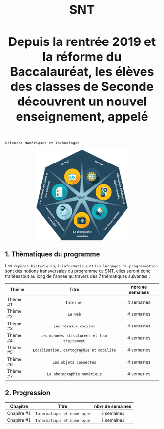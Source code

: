 

<h1 align="center" style="font-size:40px"> SNT </h1> 
<h4 align="center" style="font-size:40px"> Depuis la rentrée 2019 et la réforme du Baccalauréat, les élèves des classes de Seconde découvrent un nouvel enseignement, appelé   </h4> 

 `Sciences Numériques et Technologie`        


<p align="center"> 
<img src="https://github.com/AlgoMaths/SNT/blob/main/SNT_logo.png" alt="SNT" width="300"> 
</p>

## **1. Thèmatiques du programme**

Les `repères historiques`, `l'informatique` et `les langages de programmation` sont des notions transversales du programme de SNT, elles seront donc traitées tout au long de l'année au travers des 7 thématiques suivantes :

| Thème | Titre | nbre de semaines |
| ------------- |:-------------:| :-----: |
| Thème #1 | `Internet` | 4 semaines |
| Thème #2 | `Le web` | 4 semaines |
| Thème #3 | `Les réseaux sociaux` | 4 semaines |
| Thème #4 | `Les données structurées et leur traitement` | 4 semaines |
| Thème #5 | `Localisation, cartographie et mobilité` | 4 semaines |
| Thème #6 | `Les objets connectés` | 4 semaines |
| Thème #7 | `La photographie numérique` | 4 semaines |     


## **2. Progression**

| Chapitre | Titre | nbre de semaines |
| ------------- |:-------------:| :-----: |
| Chapitre #1 | `Informatique et numérique` | 3 semaines |
| Chapitre #1 | `Informatique et numérique` | 2 semaines |
